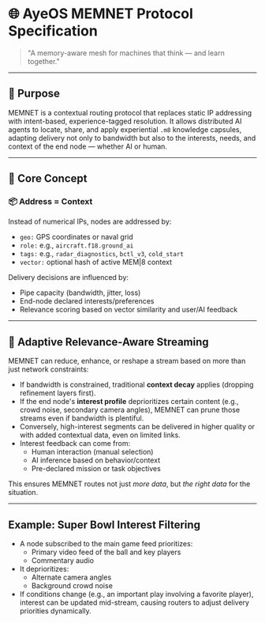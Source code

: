 # 🌐 AyeOS MEMNET Protocol Specification

> "A memory-aware mesh for machines that think — and learn together."

---

## 🎯 Purpose
MEMNET is a contextual routing protocol that replaces static IP addressing with intent-based, experience-tagged resolution. It allows distributed AI agents to locate, share, and apply experiential `.m8` knowledge capsules, adapting delivery not only to bandwidth but also to the interests, needs, and context of the end node — whether AI or human.

---

## 📡 Core Concept
### 📦 Address = Context
Instead of numerical IPs, nodes are addressed by:
- `geo:` GPS coordinates or naval grid
- `role:` e.g., `aircraft.f18.ground_ai`
- `tags:` e.g., `radar_diagnostics`, `bctl_v3`, `cold_start`
- `vector:` optional hash of active MEM|8 context

Delivery decisions are influenced by:
- Pipe capacity (bandwidth, jitter, loss)
- End-node declared interests/preferences
- Relevance scoring based on vector similarity and user/AI feedback

---

## 🔮 Adaptive Relevance-Aware Streaming
MEMNET can reduce, enhance, or reshape a stream based on more than just network constraints:
- If bandwidth is constrained, traditional **context decay** applies (dropping refinement layers first).
- If the end node's **interest profile** deprioritizes certain content (e.g., crowd noise, secondary camera angles), MEMNET can prune those streams even if bandwidth is plentiful.
- Conversely, high-interest segments can be delivered in higher quality or with added contextual data, even on limited links.
- Interest feedback can come from:
  - Human interaction (manual selection)
  - AI inference based on behavior/context
  - Pre-declared mission or task objectives

This ensures MEMNET routes not just *more data*, but *the right data* for the situation.

---

## Example: Super Bowl Interest Filtering
- A node subscribed to the main game feed prioritizes:
  - Primary video feed of the ball and key players
  - Commentary audio
- It deprioritizes:
  - Alternate camera angles
  - Background crowd noise
- If conditions change (e.g., an important play involving a favorite player), interest can be updated mid-stream, causing routers to adjust delivery priorities dynamically.

